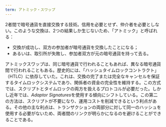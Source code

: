 ```yaml
---
term: アトミック・スワップ
---
```

2者間で暗号通貨を直接交換する技術。信用を必要とせず、仲介者を必要としない。このような交換は、2つの結果しか生じないため、「アトミック」と呼ばれる：


- 交換が成功し、双方の参加者が暗号通貨を交換したことになる；
- あるいは、取引所が失敗し、参加者双方が元の暗号通貨を持って去る。

アトミックスワップは、同じ暗号通貨で行われることもあれば、異なる暗号通貨間で行われることもある。歴史的には、「ハッシュタイムロックコントラクト」（HTLC）に依存していた。これは、交換の完了または完全なキャンセルを保証するタイムロックシステムであり、関係者の資金の完全性を維持する。この方式では、スクリプトとタイムロックの両方を扱えるプロトコルが必要だった。しかし近年では、*Adaptor Signatures*を使用する傾向にシフトしている。この第二の方法は、スクリプトが不要になり、運用コストを削減できるという利点がある。その他の主な利点は、トランザクションの両部分に対して同一のハッシュを使用する必要がないため、両者間のリンクが明らかになるのを避けることができることである。